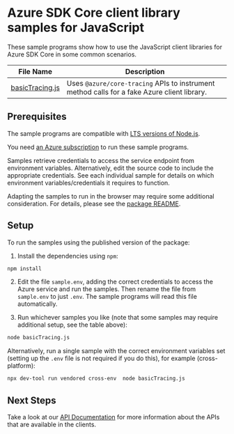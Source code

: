 # Azure SDK Core client library samples for JavaScript

These sample programs show how to use the JavaScript client libraries for Azure SDK Core in some common scenarios.

| **File Name**                   | **Description**                                                                             |
| ------------------------------- | ------------------------------------------------------------------------------------------- |
| [basicTracing.js][basictracing] | Uses `@azure/core-tracing` APIs to instrument method calls for a fake Azure client library. |

## Prerequisites

The sample programs are compatible with [LTS versions of Node.js](https://github.com/nodejs/release#release-schedule).

You need [an Azure subscription][freesub] to run these sample programs.

Samples retrieve credentials to access the service endpoint from environment variables. Alternatively, edit the source code to include the appropriate credentials. See each individual sample for details on which environment variables/credentials it requires to function.

Adapting the samples to run in the browser may require some additional consideration. For details, please see the [package README][package].

## Setup

To run the samples using the published version of the package:

1. Install the dependencies using `npm`:

```bash
npm install
```

2. Edit the file `sample.env`, adding the correct credentials to access the Azure service and run the samples. Then rename the file from `sample.env` to just `.env`. The sample programs will read this file automatically.

3. Run whichever samples you like (note that some samples may require additional setup, see the table above):

```bash
node basicTracing.js
```

Alternatively, run a single sample with the correct environment variables set (setting up the `.env` file is not required if you do this), for example (cross-platform):

```bash
npx dev-tool run vendored cross-env  node basicTracing.js
```

## Next Steps

Take a look at our [API Documentation][apiref] for more information about the APIs that are available in the clients.

[basictracing]: https://github.com/Azure/azure-sdk-for-js/blob/main/sdk/core/core-tracing/samples/v1/javascript/basicTracing.js
[apiref]: https://learn.microsoft.com/javascript/api/@azure/core-tracing
[freesub]: https://azure.microsoft.com/free/
[package]: https://github.com/Azure/azure-sdk-for-js/tree/main/sdk/core/core-tracing/README.md
